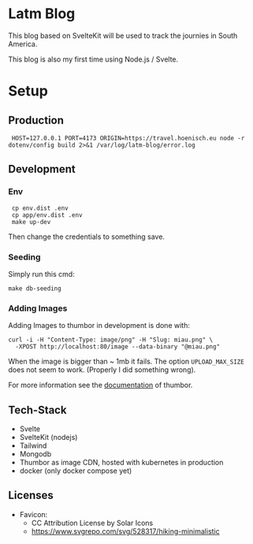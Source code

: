 # Latm Blog

This blog based on SvelteKit will be used to track the journies in South America.

This blog is also my first time using Node.js / Svelte.

# Setup

## Production

   ```shell
    HOST=127.0.0.1 PORT=4173 ORIGIN=https://travel.hoenisch.eu node -r dotenv/config build 2>&1 /var/log/latm-blog/error.log
   ```

## Development

### Env

   ```shell
    cp env.dist .env
    cp app/env.dist .env
    make up-dev
   ```

Then change the credentials to something save.

### Seeding

Simply run this cmd:

```shell
make db-seeding
```

### Adding Images

Adding Images to thumbor in development is done with:

```shell
curl -i -H "Content-Type: image/png" -H "Slug: miau.png" \
  -XPOST http://localhost:80/image --data-binary "@miau.png"
```
When the image is bigger than ~ 1mb it fails. 
The option `UPLOAD_MAX_SIZE` does not seem to work. (Properly I did something wrong).

For more information see the [documentation](https://thumbor.readthedocs.io/en/latest) of thumbor.

## Tech-Stack

- Svelte
- SvelteKit (nodejs)
- Tailwind
- Mongodb
- Thumbor as image CDN, hosted with kubernetes in production
- docker (only docker compose yet)

## Licenses

- Favicon:
  - CC Attribution License by Solar Icons
  - https://www.svgrepo.com/svg/528317/hiking-minimalistic